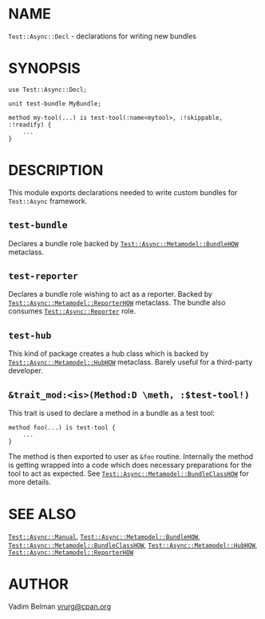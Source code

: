 NAME
====



`Test::Async::Decl` - declarations for writing new bundles

SYNOPSIS
========



    use Test::Async::Decl;

    unit test-bundle MyBundle;

    method my-tool(...) is test-tool(:name<mytool>, :!skippable, :!readify) {
        ...
    }

DESCRIPTION
===========



This module exports declarations needed to write custom bundles for `Test::Async` framework.

`test-bundle`
-------------

Declares a bundle role backed by [`Test::Async::Metamodel::BundleHOW`](https://github.com/vrurg/raku-Test-Async/blob/v0.0.7/docs/md/Test/Async/Metamodel/BundleHOW.md) metaclass.

`test-reporter`
---------------

Declares a bundle role wishing to act as a reporter. Backed by [`Test::Async::Metamodel::ReporterHOW`](https://github.com/vrurg/raku-Test-Async/blob/v0.0.7/docs/md/Test/Async/Metamodel/ReporterHOW.md) metaclass. The bundle also consumes [`Test::Async::Reporter`](https://github.com/vrurg/raku-Test-Async/blob/v0.0.7/docs/md/Test/Async/Reporter.md) role.

`test-hub`
----------

This kind of package creates a hub class which is backed by [`Test::Async::Metamodel::HubHOW`](https://github.com/vrurg/raku-Test-Async/blob/v0.0.7/docs/md/Test/Async/Metamodel/HubHOW.md) metaclass. Barely useful for a third-party developer.

`&trait_mod:<is>(Method:D \meth, :$test-tool!)`
-----------------------------------------------

This trait is used to declare a method in a bundle as a test tool:

    method foo(...) is test-tool {
        ...
    }

The method is then exported to user as `&foo` routine. Internally the method is getting wrapped into a code which does necessary preparations for the tool to act as expected. See [`Test::Async::Metamodel::BundleClassHOW`](https://github.com/vrurg/raku-Test-Async/blob/v0.0.7/docs/md/Test/Async/Metamodel/BundleClassHOW.md) for more details.

SEE ALSO
========

[`Test::Async::Manual`](https://github.com/vrurg/raku-Test-Async/blob/v0.0.7/docs/md/Test/Async/Manual.md), [`Test::Async::Metamodel::BundleHOW`](https://github.com/vrurg/raku-Test-Async/blob/v0.0.7/docs/md/Test/Async/Metamodel/BundleHOW.md), [`Test::Async::Metamodel::BundleClassHOW`](https://github.com/vrurg/raku-Test-Async/blob/v0.0.7/docs/md/Test/Async/Metamodel/BundleClassHOW.md), [`Test::Async::Metamodel::HubHOW`](https://github.com/vrurg/raku-Test-Async/blob/v0.0.7/docs/md/Test/Async/Metamodel/HubHOW.md), [`Test::Async::Metamodel::ReporterHOW`](https://github.com/vrurg/raku-Test-Async/blob/v0.0.7/docs/md/Test/Async/Metamodel/ReporterHOW.md)

AUTHOR
======

Vadim Belman <vrurg@cpan.org>

